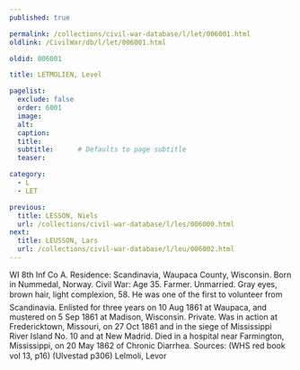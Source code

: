 ```yaml
---
published: true

permalink: /collections/civil-war-database/l/let/006001.html
oldlink: /CivilWar/db/l/let/006001.html

oldid: 006001

title: LETMOLIEN, Level

pagelist:
  exclude: false
  order: 6001
  image: 
  alt:
  caption:
  title:
  subtitle:      # Defaults to page subtitle
  teaser:

category: 
  - L 
  - LET

previous:
  title: LESSON, Niels
  url: /collections/civil-war-database/l/les/006000.html  
next:
  title: LEUSSON, Lars
  url: /collections/civil-war-database/l/leu/006002.html   
---
```

WI 8th Inf Co A. Residence: Scandinavia, Waupaca County, Wisconsin. Born in Nummedal, Norway. Civil War: Age 35. Farmer. Unmarried. Gray eyes, brown hair, light complexion, 5&#146;8&#148;. He was one of the first to volunteer from Scandinavia. Enlisted for three years on 10 Aug 1861 at Waupaca, and mustered on 5 Sep 1861 at Madison, Wisconsin. Private. Was in action at Fredericktown, Missouri, on 27 Oct 1861 and in the siege of Mississippi River Island No. 10 and at New Madrid. Died in a hospital near Farmington, Mississippi, on 20 May 1862 of Chronic Diarrhea. Sources: (WHS red book vol 13, p16) (Ulvestad p306) &#147;Lelmoli, Levor&#148;